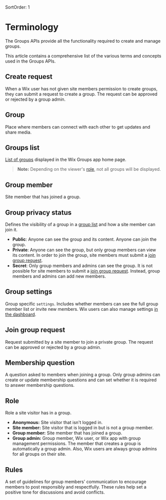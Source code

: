 SortOrder: 1

# Terminology
The Groups APIs provide all the functionality required to create and manage groups. 

This article contains a comprehensive list of the various terms and concepts used in the Groups APIs.

## Create request
When a Wix user has not given site members permission to create groups, they can submit a request to create a group. The request can be approved or rejected by a group admin.

## Group
Place where members can connect with each other to get updates and share media.

## Groups list
[List of groups](https://support.wix.com/en/article/wix-groups-about-your-groups-pages#groups-group-list) displayed in the Wix Groups app home page.

  > **Note:** Depending on the viewer's [role](#role), not all groups will be displayed.

## Group member
Site member that has joined a group.

## Group privacy status
Defines the visibility of a group in a [group list](#group-list) and how a site member can join it.

  - **Public**: Anyone can see the group and its content. Anyone can join the group.
  - **Private**: Anyone can see the group, but only group members can view its content. In order to join the group, site members must submit a [join group request](#join-group-request).
  - **Secret**: Only group members and admins can see the group. It is not possible for site members to submit a [join group request](#join-group-request). Instead, group members and admins can add new members.

## Group settings
Group specific `settings`. Includes whether members can see the full group member list or invite new members. Wix users can also manage settings [in the dashboard](https://support.wix.com/en/article/wix-groups-managing-your-group).

## Join group request
Request submitted by a site member to join a private group. The request can be approved or rejected by a group admin.

## Membership question
A question asked to members when joining a group. Only group admins can create or update membership questions and can set whether it is required to answer membership questions.

## Role
Role a site visitor has in a group.

  - **Anonymous:** Site visitor that isn't logged in.
  - **Site member:** Site visitor that is logged in but is not a group member.
  - **Group member:** Site member that has joined a group.
  - **Group admin:** Group member, Wix user, or Wix app with group management permissions. The member that creates a group is automatically a group admin. Also, Wix users are always group admins for all groups on their site. 

## Rules
A set of guidelines for group members' communication to encourage members to post responsibly and respectfully. These rules help set a positive tone for discussions and avoid conflicts.
